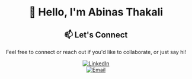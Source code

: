 <div align="center">

  
# 👋 Hello, I'm Abinas Thakali


## 📫 Let's Connect
Feel free to connect or reach out if you'd like to collaborate, or just say hi!

[![LinkedIn](https://img.shields.io/badge/LinkedIn-0A66C2?style=for-the-badge&logo=linkedin&logoColor=white)](https://www.linkedin.com/in/abinas-thakali-b27241231/)  
[![Email](https://img.shields.io/badge/Email-0078D4?style=for-the-badge&logo=gmail&logoColor=white)](mailto:abinasthakali777@gmail.com)

</div>



